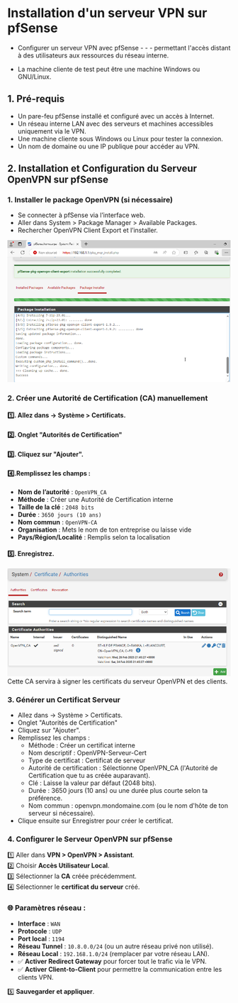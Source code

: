 # Installation d'un serveur VPN sur pfSense

- Configurer un serveur VPN avec pfSense - - - permettant l'accès distant à des utilisateurs aux ressources du réseau interne.

- La machine cliente de test peut être une machine Windows ou GNU/Linux.

## 1. Pré-requis
- Un pare-feu pfSense installé et configuré avec un accès à Internet.
- Un réseau interne LAN avec des serveurs et machines accessibles uniquement via le VPN.
- Une machine cliente sous Windows ou Linux pour tester la connexion.
- Un nom de domaine ou une IP publique pour accéder au VPN.

## 2. Installation et Configuration du Serveur OpenVPN sur pfSense
### 1. Installer le package OpenVPN (si nécessaire)
- Se connecter à pfSense via l’interface web.
- Aller dans System > Package Manager > Available Packages.
- Rechercher OpenVPN Client Export et l’installer.

![Installation VPN](https://github.com/KAOUTARBAH/pfSense/blob/main/imagesVPN/openVPN.png)


### 2. Créer une Autorité de Certification (CA) manuellement
#### 1️⃣. Allez dans → Système > Certificats.
#### 2️⃣. Onglet "Autorités de Certification" 
#### 3️⃣. Cliquez sur "Ajouter".
#### 4️⃣.Remplissez les champs :
   - **Nom de l’autorité** : `OpenVPN_CA`  
   - **Méthode** : Créer une Autorité de Certification interne  
   - **Taille de la clé** : `2048 bits`  
   - **Durée** : `3650 jours (10 ans)`  
   - **Nom commun** : `OpenVPN-CA`  
   - **Organisation** : Mets le nom de ton entreprise ou laisse vide  
   - **Pays/Région/Localité** : Remplis selon ta localisation  
#### 5️⃣. Enregistrez.

![CA](https://github.com/KAOUTARBAH/pfSense/blob/main/imagesVPN/CA.png)
Cette CA servira à signer les certificats du serveur OpenVPN et des clients.

### 3. Générer un Certificat Serveur
- Allez dans → Système > Certificats.
- Onglet "Autorités de Certification" 
- Cliquez sur "Ajouter".
- Remplissez les champs :
    - Méthode : Créer un certificat interne
    - Nom descriptif : OpenVPN-Serveur-Cert
    - Type de certificat : Certificat de serveur
    - Autorité de certification : Sélectionne OpenVPN_CA (l'Autorité de Certification que tu as créée auparavant).
    - Clé : Laisse la valeur par défaut (2048 bits).
    - Durée : 3650 jours (10 ans) ou une durée plus courte selon ta préférence.
    - Nom commun : openvpn.mondomaine.com (ou le nom d'hôte de ton serveur si nécessaire).
- Clique ensuite sur Enregistrer pour créer le certificat.

### 4. Configurer le Serveur OpenVPN sur pfSense

1️⃣ Aller dans **VPN > OpenVPN > Assistant**.  
2️⃣ Choisir **Accès Utilisateur Local**.  
3️⃣ Sélectionner la **CA** créée précédemment.  
4️⃣ Sélectionner le **certificat du serveur** créé.  

### 🌐 Paramètres réseau :  

- **Interface** : `WAN`  
- **Protocole** : `UDP`  
- **Port local** : `1194`  
- **Réseau Tunnel** : `10.8.0.0/24` (ou un autre réseau privé non utilisé).  
- **Réseau Local** : `192.168.1.0/24` (remplacer par votre réseau LAN).  
- ✅ **Activer Redirect Gateway** pour forcer tout le trafic via le VPN.  
- ✅ **Activer Client-to-Client** pour permettre la communication entre les clients VPN.  

5️⃣ **Sauvegarder et appliquer**.  

